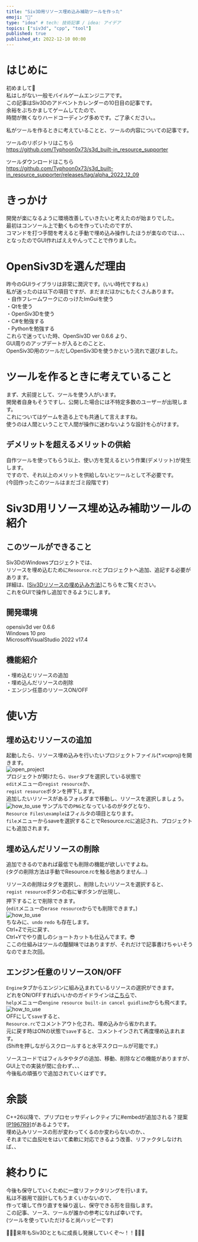 ```yaml
---
title: "Siv3D用リソース埋め込み補助ツールを作った"
emoji: "🧰"
type: "idea" # tech: 技術記事 / idea: アイデア
topics: ["siv3d", "cpp", "tool"]
published: true
published_at: 2022-12-10 00:00
---  
```

  
# はじめに  
  
初めまして🤟  
私はしがない一般モバイルゲームエンジニアです。  
この記事はSiv3Dのアドベントカレンダーの10日目の記事です。  
余裕をぶちかましてゲームしてたので、  
時間が無くなりハードコーディング多めです。ご了承ください。。  
  
私がツールを作るときに考えていることと、ツールの内容についての記事です。  

ツールのリポジトリはこちら  
https://github.com/Typhoon0x73/s3d_built-in_resource_supporter  

ツールダウンロードはこちら  
https://github.com/Typhoon0x73/s3d_built-in_resource_supporter/releases/tag/alpha_2022_12_09  
  
# きっかけ  
開発が楽になるように環境改善していきたいと考えたのが始まりでした。  
最初はコンソール上で動くものを作っていたのですが、  
コマンドを打つ手間を考えると手動で埋め込み操作したほうが楽なのでは、、、  
となったのでGUI作ればええやんってことで作りました。
  
# OpenSiv3Dを選んだ理由  
昨今のGUIライブラリは非常に潤沢です。(いい時代ですねぇ)  
私が迷ったのは以下の項目ですが、まだまだほかにもたくさんあります。  
・自作フレームワークにのっけたImGuiを使う  
・Qtを使う  
・OpenSiv3Dを使う  
・C#を勉強する  
・Pythonを勉強する  
これらで迷っていた時、OpenSiv3D ver 0.6.6 より、  
GUI周りのアップデートが入るとのことと、  
OpenSiv3D用のツールだしOpenSiv3Dを使うかという流れで選びました。
  
# ツールを作るときに考えていること
まず、大前提として、ツールを使う人がいます。  
開発者自身もそうですし、公開した場合には不特定多数のユーザーが出現します。  
これについてはゲームを造る上でも共通して言えますね。  
使うのは人間ということで人間が操作に迷わないような設計を心がけます。

## デメリットを超えるメリットの供給  
自作ツールを使ってもらう以上、使い方を覚えるという作業(デメリット)が発生します。  
ですので、それ以上のメリットを供給しないとツールとして不必要です。  
(今回作ったこのツールはまだゴミ段階です)  

# Siv3D用リソース埋め込み補助ツールの紹介  
## このツールができること  
Siv3DのWindowsプロジェクトでは、  
リソースを埋め込むために`Resource.rc`とプロジェクトへ追加、追記する必要があります。  
詳細は、[[Siv3Dリソースの埋め込み方法](https://zenn.dev/reputeless/books/siv3d-documentation/viewer/tutorial-resource)]こちらをご覧ください。  
これをGUIで操作し追加できるようにします。  

## 開発環境  
opensiv3d ver 0.6.6  
Windows 10 pro  
MicrosoftVisualStudio 2022 v17.4

## 機能紹介  
・埋め込むリソースの追加  
・埋め込んだリソースの削除  
・エンジン任意のリソースON/OFF  
  
# 使い方  
## 埋め込むリソースの追加  
  
起動したら、リソース埋め込みを行いたいプロジェクトファイル(*.vcxproj)を開きます。  
![open_project](/images/s3d_built-in_supporter_gif/open_project.png)  
プロジェクトが開けたら、`User`タブを選択している状態で  
`edit`メニューの`regist resource`か、  
`regist resource`ボタンを押下します。  
追加したいリソースがあるフォルダまで移動し、リソースを選択しましょう。  
![how_to_use](/images/s3d_built-in_supporter_gif/sample_0.gif)
サンプルでの`PNG`となっているのがタグとなり、  
`Resource Files\example`はフィルタの項目となります。  
`file`メニューからsaveを選択することでResource.rcに追記され、プロジェクトにも追加されます。  

## 埋め込んだリソースの削除  
追加できるのであれば最低でも削除の機能が欲しいですよね。  
(タグの削除方法は手動でResource.rcを触る他ありません...)  
  
リソースの削除はタグを選択し、削除したいリソースを選択すると、  
`regist resource`ボタンの右に🗑️ボタンが出現し、  
押下することで削除できます。  
(`edit`メニューの`erase resource`からでも削除できます。)  
![how_to_use](/images/s3d_built-in_supporter_gif/sample_1.gif)  
ちなみに、`undo` `redo` も存在します。  
Ctrl+Zで元に戻す、  
Ctrl+Yでやり直しのショートカットも仕込んでます。😎  
ここの仕組みはツールの醍醐味ではありますが、それだけで記事書けちゃいそうなのでまた次回。  

## エンジン任意のリソースON/OFF  
`Engine`タブからエンジンに組み込まれているリソースの選択ができます。  
どれをON/OFFすればいいかのガイドラインは[こちら](https://zenn.dev/reputeless/articles/article-minimum)で、  
`help`メニューの`engine resource built-in cancel guidline`からも飛べます。  
![how_to_use](/images/s3d_built-in_supporter_gif/sample_2.gif)  
OFFにして`save`すると、   
`Resource.rc`でコメントアウト化され、埋め込みから省かれます。  
元に戻す時はONの状態で`save`すると、コメントインされて再度埋め込まれます。  
(Shiftを押しながらスクロールすると水平スクロールが可能です。)  

ソースコードではフィルタやタグの追加、移動、削除などの機能がありますが、  
GUI上での実装が間に合わず、、、  
今後私の頑張りで追加されていくはずです。  

# 余談  
C++26以降で、プリプロセッサディレクティブに#embedが追加される？提案[[P1967R9](https://www.open-std.org/jtc1/sc22/wg21/docs/papers/2022/p1967r9.html)]があるようです。  
埋め込みリソースの形が変わってくるのか変わらないのか、、  
それまでに血反吐をはいて柔軟に対応できるよう改善、リファクタしなければ、、  
  
# 終わりに  
今後も保守していくために一度リファクタリングを行います。  
私は不器用で設計してもうまくいかないので、  
作って壊して作り直すを繰り返し、保守できる形を目指します。  
この記事、ソース、ツールが誰かの参考になれば幸いです。  
(ツールを使っていただけると尚ハッピーです)  

💪💪💪来年もSiv3Dとともに成長し発展していくぞ～！！💪💪💪  